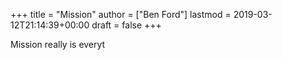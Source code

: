 +++
title = "Mission"
author = ["Ben Ford"]
lastmod = 2019-03-12T21:14:39+00:00
draft = false
+++

Mission really is everyt
